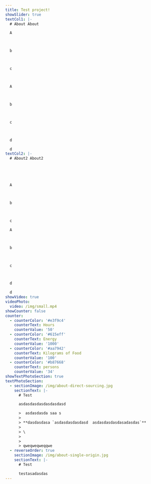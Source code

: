 ```yaml
---
title: Test project!
showSlider: true
textCol1: |-
  # About About

  A



  b



  c



  A



  b



  c



  d

  d
textCol2: |-
  # About2 About2 





  A



  b



  c

  A



  b



  c



  d

  d
showVideo: true
videoPhoto:
  video: /img/small.mp4
showCounter: false
counter:
  - counterColor: '#e3f9c4'
    counterText: Hours
    counterValue: '50'
  - counterColor: '#615eff'
    counterText: Energy
    counterValue: '1000'
  - counterColor: '#aa7942'
    counterText: Kilograms of Food
    counterValue: '100'
  - counterColor: '#b87668'
    counterText: persons
    counterValue: '34'
showTextPhotoSection: true
textPhotoSection:
  - sectionImage: /img/about-direct-sourcing.jpg
    sectionText: |-
      # Test

      asdasdasdasdasdasdasd

      >  asdasdasda saa s
      >
      > **dasdasdasa `asdasdasdasdasd  asdasdasdasdasadasdas`**
      >
      > \
      >
      >
      > qweqweqweqqwe
  - reverseOrder: true
    sectionImage: /img/about-single-origin.jpg
    sectionText: |-
      # Test

      testasadasdas
---
```


